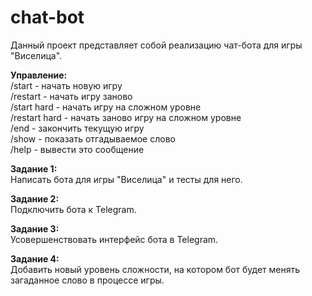 # chat-bot
Данный проект представляет собой реализацию чат-бота для игры "Виселица".<br>

<b>Управление:</b><br>
/start - начать новую игру<br>
/restart - начать игру заново<br>
/start hard - начать игру на сложном уровне<br>
/restart hard - начать заново игру на сложном уровне<br>
/end - закончить текущую игру<br>
/show - показать отгадываемое слово<br>
/help - вывести это сообщение<br>

<b>Задание 1:</b><br>
Написать бота для игры "Виселица" и тесты для него.

<b>Задание 2:</b><br>
Подключить бота к Telegram.

<b>Задание 3:</b><br>
Усовершенствовать интерфейс бота в Telegram.

<b>Задание 4:</b><br>
Добавить новый уровень сложности, на котором бот будет менять загаданное слово в процессе игры.
